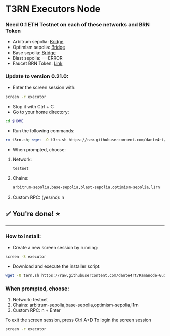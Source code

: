 # T3RN Executors Node 
### Need 0.1 ETH Testnet on each of these networks and BRN Token
- Arbitrum sepolia:
[Bridge](https://bridge.arbitrum.io/?destinationChain=arbitrum-sepolia&sourceChain=sepolia)
- Optimism sepolia:
[Bridge](https://superbridge.app/op-sepolia)
- Base sepolia:
[Bridge](https://superbridge.app/base-sepolia)
- Blast sepolia:
---ERROR
- Faucet BRN Token:
[Link](https://faucet.brn.t3rn.io/)
### Update to version 0.21.0:
- Enter the screen session with:
```Bash
screen -r executor
```
- Stop it with Ctrl + C
- Go to your home directory:
```Bash
cd $HOME
```
- Run the following commands:
```Bash
rm t3rn.sh; wget -O t3rn.sh https://raw.githubusercontent.com/dante4rt/Ramanode-Guides/main/T3rn/install.sh && chmod +x t3rn.sh && ./t3rn.sh
```
- When prompted, choose:
1. Network:
   ```Bash
   testnet
   ```
3. Chains:
   ```Bash
   arbitrum-sepolia,base-sepolia,blast-sepolia,optimism-sepolia,l1rn
   ```
5. Custom RPC: (yes/no): n
## ✅ You're done! ⭐️
----------------------------------------------------------------------------------------------------

### How to install:
- Create a new screen session by running:
```Bash
screen -S executor
```
- Download and execute the installer script:
```Bash
wget -O tern.sh https://raw.githubusercontent.com/dante4rt/Ramanode-Guides/main/T3rn/install.sh && chmod +x tern.sh && ./tern.sh
```
### When prompted, choose:
1. Network: testnet
2. Chains: arbitrum-sepolia,base-sepolia,optimism-sepolia,l1rn
3. Custom RPC: n + Enter

To exit the screen session, press Ctrl A+D
To login the screen session
```Bash
screen -r executor
```



